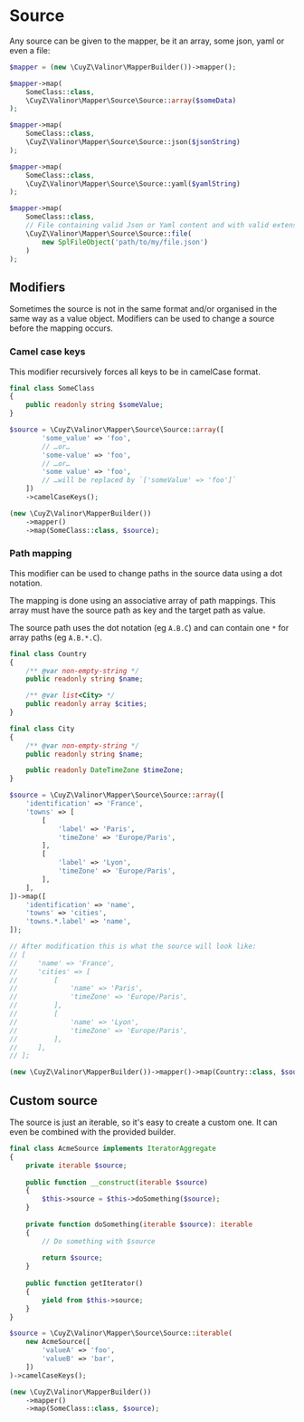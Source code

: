 # Source

Any source can be given to the mapper, be it an array, some json, yaml or even a
file:

```php
$mapper = (new \CuyZ\Valinor\MapperBuilder())->mapper();

$mapper->map(
    SomeClass::class,
    \CuyZ\Valinor\Mapper\Source\Source::array($someData)
);

$mapper->map(
    SomeClass::class,
    \CuyZ\Valinor\Mapper\Source\Source::json($jsonString)
);

$mapper->map(
    SomeClass::class,
    \CuyZ\Valinor\Mapper\Source\Source::yaml($yamlString)
);

$mapper->map(
    SomeClass::class,
    // File containing valid Json or Yaml content and with valid extension
    \CuyZ\Valinor\Mapper\Source\Source::file(
        new SplFileObject('path/to/my/file.json')
    )
);
```

## Modifiers

Sometimes the source is not in the same format and/or organised in the same
way as a value object. Modifiers can be used to change a source before the
mapping occurs.

### Camel case keys

This modifier recursively forces all keys to be in camelCase format.

```php
final class SomeClass
{
    public readonly string $someValue;
}

$source = \CuyZ\Valinor\Mapper\Source\Source::array([
        'some_value' => 'foo',
        // …or…
        'some-value' => 'foo',
        // …or…
        'some value' => 'foo',
        // …will be replaced by `['someValue' => 'foo']`
    ])
    ->camelCaseKeys();

(new \CuyZ\Valinor\MapperBuilder())
    ->mapper()
    ->map(SomeClass::class, $source);
```

### Path mapping

This modifier can be used to change paths in the source data using a dot
notation.

The mapping is done using an associative array of path mappings. This array must
have the source path as key and the target path as value.

The source path uses the dot notation (eg `A.B.C`) and can contain one `*` for
array paths (eg `A.B.*.C`).

```php
final class Country
{
    /** @var non-empty-string */
    public readonly string $name;

    /** @var list<City> */
    public readonly array $cities;
}

final class City
{
    /** @var non-empty-string */
    public readonly string $name;

    public readonly DateTimeZone $timeZone;
}

$source = \CuyZ\Valinor\Mapper\Source\Source::array([
    'identification' => 'France',
    'towns' => [
        [
            'label' => 'Paris',
            'timeZone' => 'Europe/Paris',
        ],
        [
            'label' => 'Lyon',
            'timeZone' => 'Europe/Paris',
        ],
    ],
])->map([
    'identification' => 'name',
    'towns' => 'cities',
    'towns.*.label' => 'name',
]);

// After modification this is what the source will look like:
// [
//     'name' => 'France',
//     'cities' => [
//         [
//             'name' => 'Paris',
//             'timeZone' => 'Europe/Paris',
//         ],
//         [
//             'name' => 'Lyon',
//             'timeZone' => 'Europe/Paris',
//         ],
//     ],
// ];

(new \CuyZ\Valinor\MapperBuilder())->mapper()->map(Country::class, $source);
```

## Custom source

The source is just an iterable, so it's easy to create a custom one.
It can even be combined with the provided builder.

```php
final class AcmeSource implements IteratorAggregate
{
    private iterable $source;
    
    public function __construct(iterable $source)
    {
        $this->source = $this->doSomething($source);
    }
    
    private function doSomething(iterable $source): iterable
    {
        // Do something with $source
        
        return $source;
    }
    
    public function getIterator()
    {
        yield from $this->source;
    }
}

$source = \CuyZ\Valinor\Mapper\Source\Source::iterable(
    new AcmeSource([
        'valueA' => 'foo',
        'valueB' => 'bar',
    ])
)->camelCaseKeys();

(new \CuyZ\Valinor\MapperBuilder())
    ->mapper()
    ->map(SomeClass::class, $source);
```
